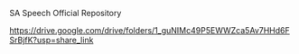SA Speech Official Repository

https://drive.google.com/drive/folders/1_guNIMc49P5EWWZca5Av7HHd6FSrBjfK?usp=share_link